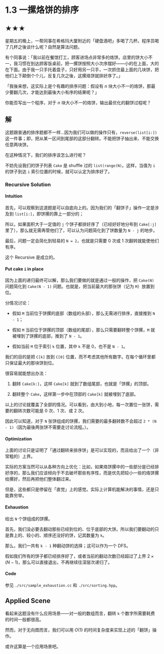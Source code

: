 # 1.3 一摞烙饼的排序

## ★★★

星期五的晚上，一帮同事在希格玛大厦附近的「硬盘酒吧」多喝了几杯。程序员喝了几杯之後谈什么呢？自然是算法问题。

有个同事说：「我以前在餐馆打工，顾客进场点非常多的烙饼。店里的饼大小不一，我习惯在到达顾客饭桌前，把一摞饼按照大小次序摆好——小的在上面，大的在下面。由于我一只手托着盘子，只好用另一只手，一次抓住最上面的几块饼，把他们上下颠倒个个儿，反复几次之後，这摞烙饼就排好序了。」

「我後来想，这实际上是个有趣的排序问题：假设有 $n$ 块大小不一的烙饼，那最少要翻几次，才能达到最後大小有序的结果呢？」

你能否写出一个程序，对于 $n$ 块大小不一的烙饼，输出最优化的翻饼过程呢？

## 解

这题跟普通的排序题都不一样…因为我们可以做的操作只有，`reverse(list[i:])` 这一件事；即，把从某一区间到尾部的这部分翻转。不能把饼子抽出来、不能交换任意两块饼。

在这种情况下，我们的排序该怎么进行呢？

不妨先设我们的饼子列表 `Cake` 是 shuffle 过的 `list(range(N)`。这样，当值为 `i` 的饼子到达 `i` 索引位置的时候，就可以认定为排序好了。

### Recursive Solution

#### Intuition

首先，可以观察到这道题是可以自底向上的。因为我们的「翻饼子」操作一定是涉及到 `list[i:]`，即饼摞的靠上一部分的；

所以，如果面积大于一定值的  `j`  个饼子都排好序了（已经好好地分布到 `Cake[:j]` 里了），那么就无需再管他们了，可以认为问题简化到了饼数量为 `N - j` 的地步。

最后，问题一定会简化到轻易的 `N = 2`，也就是只需要 0 次或 1 次翻转就能使他们有序。

这个 Recursive 是成立的。

#### Put cake `i` in place

因为上面的递归最终可以解，那么我们要做的就是通过一般的操作，把 `Cake(N)` 问题简化到 `Cake(N - 1)` 问题。也就是，把当前最大的那张饼（记为 `M`）放置到位。

分情况讨论：

* 假如 `M` 当前位于饼摞的底部（数组的头部），那么无需进行排序，直接推到 `N - 1`；

* 假如 `M` 当前位于饼摞的顶部（数组的尾部），那么只需要翻转整个饼摞，`M` 就被埋到了饼摞的底部，推到了 `N - 1`。

* 假如当前 `M` 位于索引 `k` 位置，其中 `k` 不是 0，也不是 `N - 1`。

我们的目的是把 `C[k]` 放到 `C[0]` 位置，而不考虑其他所有数字。在每个循环里都只保证最大的那块饼到位。

很容易就能想出办法：

1. 翻转 `Cake[k:]`，这样 `Cake[k]` 就到了数组尾部，也就是「饼摞」的顶部。

2. 翻转整个 `Cake`，这样第一步中在顶部的 `Cake[k]` 就被埋到了底部。

以上的讨论就覆盖了全部的情况。可以看到，由大到小地，每一次置位一张饼，需要的翻转次数可能是 0 次、1 次、或 2 次。

因此可以知道，对于 `N` 张饼组成的饼摞，我们需要的最多翻转数不会超过 `2 * (N - 1)`（因为最後两张饼不需要走讨论流程。）。

#### Optimization

上面的讨论只是证明了「通过翻转来排序饼」是可以实现的，而且给出了一个（非常粗的）上界。

实际的方案当然可以从各种方向上优化：比如，如果烙饼摞中的一些部分是已经排好序的，那么我们应该倾向于不去破坏那些有序性，而是优先把较小一些的烙饼摞给摞好，然后再把他们整体翻过来。

但是，这些都只是停留在「直觉」上的感觉。实际上计算机能解决的事情，还是只能靠穷举。

#### Exhaustion

给出 `N` 个饼组成的饼摞。

首先，我们没必要去翻动那些已经到位的、位于底部的大饼。所以我们要翻动的只是靠上的、较小的、顺序还没好的饼，记其数量为 `k`。

那么，我们一共有 `k - 1` 种翻动饼的选择；这可以作为一个 DFS。

假如我们所有的饼子都已经排序好了，或者当前的翻动次数已经超过了上界 $2 \times (N - 1)$，那么可以直接退出，不再继续往深层次递归了。

#### Code

参见 `./src/sample_exhaustion.cc` 和 `./src/sorting.hpp`。

## Applied Scene

看起来这题没有什么应用场景——对一般的数组而言，翻转 `k` 个数字所需要耗费的时间一般都很高。

然而，对于无向图而言，我们可以用 $O(1)$ 的时间复杂度来实现上述的「翻饼」操作。

或许这算是一个应用场景吧。
